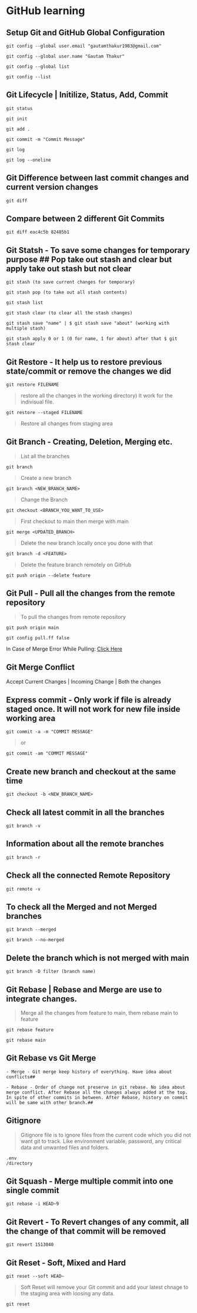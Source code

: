 # GitHub learning

## Setup Git and GitHub Global Configuration
```
git config --global user.email "gautamthakur1983@gmail.com"
```
```
git config --global user.name "Gautam Thakur"
```
```
git config --global list
```
```
git config --list
```

## Git Lifecycle | Initilize, Status, Add, Commit
```
git status
```
```
git init
```
```
git add .
```
```
git commit -m "Commit Message"
```
```
git log
```
```
git log --oneline
```

## Git Difference between last commit changes and current version changes
```
git diff
```

## Compare between 2 different Git Commits
```
git diff eac4c5b 82485b1
```

## Git Statsh - To save some changes for temporary purpose ## Pop take out stash and clear but apply take out stash but not clear
```
git stash (to save current changes for temporary)
```
```
git stash pop (to take out all stash contents)
```
```
git stash list
```
```
git stash clear (to clear all the stash changes)
```
```
git stash save "name" | $ git stash save "about" (working with multiple stash)
```
```
git stash apply 0 or 1 (0 for name, 1 for about) after that $ git stash clear
```

## Git Restore - It help us to restore previous state/commit or remove the changes we did
```
git restore FILENAME
```
>restore all the changes in the working directory) It work for the indivisual file.

```
git restore --staged FILENAME
```
>Restore all changes from staging area

## Git Branch - Creating, Deletion, Merging etc. 
>List all the branches
```
git branch
```
>Create a new branch
```
git branch <NEW_BRANCH_NAME>
```
>Change the Branch
```
git checkout <BRANCH_YOU_WANT_TO_USE>
```
>First checkout to main then merge with main
```
git merge <UPDATED_BRANCH>
```
>Delete the new branch locally once you done with that
```
git branch -d <FEATURE> 
```
>Delete the feature branch remotely on GitHub
```
git push origin --delete feature 
```

## Git Pull - Pull all the changes from the remote repository
> To pull the changes from remote repository
```
git push origin main
```
```
git config pull.ff false
``` 
In Case of Merge Error While Pulling: [Click Here](https://stackoverflow.com/questions/62653114/how-can-i-deal-with-this-git-warning-pulling-without-specifying-how-to-reconci)

## Git Merge Conflict
Accept Current Changes | Incoming Change | Both the changes


## Express commit - Only work if file is already staged once. It will not work for new file inside working area
```
git commit -a -m "COMMIT MESSAGE"
```
>or
``` 
git commit -am "COMMIT MESSAGE"
```

## Create new branch and checkout at the same time
```
git checkout -b <NEW_BRANCH_NAME>
```

## Check all latest commit in all the branches
```
git branch -v
```

## Information about all the remote branches
```
git branch -r
```

## Check all the connected Remote Repository
```
git remote -v
```

## To check all the Merged and not Merged branches
```
git branch --merged
```
```
git branch --no-merged
```

## Delete the branch which is not merged with main
```
git branch -D filter (branch name)
```

## Git Rebase | Rebase and Merge are use to integrate changes.

>Merge all the changes from feature to main, them rebase main to feature
```
git rebase feature 
```
```
git rebase main
```

## Git Rebase vs Git Merge 
```
- Merge - Git merge keep history of everything. Have idea about conflicts##

- Rebase - Order of change not preserve in git rebase. No idea about merge conflict. After Rebase all the changes always added at the top. In spite of other commits in between. After Rebase, history on commit will be same with other branch.##
```


## Gitignore
>Gitignore file is to ignore files from the current code which you did not want git to track. Like environment variable, password, any critical data and unwanted files and folders.
```
.env
/directory
```

## Git Squash - Merge multiple commit into one single commit
```
git rebase -i HEAD~9
```

## Git Revert - To Revert changes of any commit, all the change of that commit will be removed
```
git revert 1513040
```

## Git Reset - Soft, Mixed and Hard
```
git reset --soft HEAD~
```
> Soft Reset will remove your Git commit and add your latest chnage to the staging area with loosing any data.

```
git reset
```